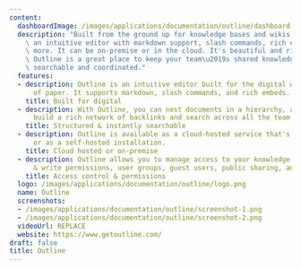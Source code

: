 ```yaml
---
content:
  dashboardImage: /images/applications/documentation/outline/dashboard.png
  description: "Built from the ground up for knowledge bases and wikis, Outline is\
    \ an intuitive editor with markdown support, slash commands, rich embeds, and\
    \ more. It can be on-premise or in the cloud. It's beautiful and rich in features.\
    \ Outline is a great place to keep your team\u2019s shared knowledge accessible,\
    \ searchable and coordinated."
  features:
  - description: Outline is an intuitive editor built for the digital world instead
      of paper. It supports markdown, slash commands, and rich embeds.
    title: Built for digital
  - description: With Outline, you can nest documents in a hierarchy, automatically
      build a rich network of backlinks and search across all the team's knowledge.
    title: Structured & instantly searchable
  - description: Outline is available as a cloud-hosted service that's always up-to-date
      or as a self-hosted installation.
    title: Cloud hosted or on-premise
  - description: Outline allows you to manage access to your knowledge base with read
      & write permissions, user groups, guest users, public sharing, and more.
    title: Access control & permissions
  logo: /images/applications/documentation/outline/logo.png
  name: Outline
  screenshots:
  - /images/applications/documentation/outline/screenshot-1.png
  - /images/applications/documentation/outline/screenshot-2.png
  videoUrl: REPLACE
  website: https://www.getoutline.com/
draft: false
title: Outline
---
```


